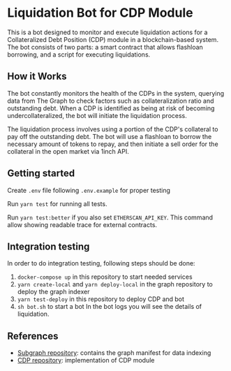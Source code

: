 # Liquidation Bot for CDP Module
This is a bot designed to monitor and execute liquidation actions for a Collateralized Debt Position (CDP) module in a blockchain-based system. The bot consists of two parts: a smart contract that allows flashloan borrowing, and a script for executing liquidations.

## How it Works
The bot constantly monitors the health of the CDPs in the system, querying data from The Graph to check factors such as collateralization ratio and outstanding debt. When a CDP is identified as being at risk of becoming undercollateralized, the bot will initiate the liquidation process.

The liquidation process involves using a portion of the CDP's collateral to pay off the outstanding debt. The bot will use a flashloan to borrow the necessary amount of tokens to repay, and then initiate a sell order for the collateral in the open market via 1inch API.

## Getting started
Create `.env` file following `.env.example` for proper testing

Run `yarn test` for running all tests.

Run `yarn test:better` if you also set `ETHERSCAN_API_KEY`. This command allow showing readable trace for external contracts.

## Integration testing
In order to do integration testing, following steps should be done:
1. `docker-compose up` in this repository to start needed services
2. `yarn create-local` and `yarn deploy-local` in the graph repository to deploy the graph indexer
3. `yarn test-deploy` in this repository to deploy CDP and bot
4. `sh bot.sh` to start a bot
In the bot logs you will see the details of liquidation.

## References
* [Subgraph repository](https://github.com/zkBob/cdp-nft-subgraph): contains the graph manifest for data indexing
* [CDP repository](https://github.com/zkBob/bob-cdp-contracts): implementation of CDP module
